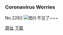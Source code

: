 ### Coronavirus Worries
No.2282
![图片不见了~~~](https://imgs.xkcd.com/comics/coronavirus_worries.png)

[原址](https://xkcd.com//2282) [下载](https://imgs.xkcd.com/comics/coronavirus_worries.png)

